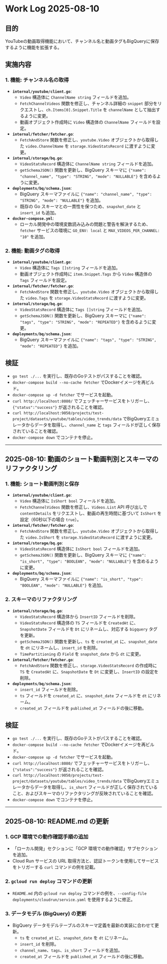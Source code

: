 # Work Log 2025-08-10

## 目的
YouTubeの動画取得機能において、チャンネル名と動画タグもBigQueryに保存するように機能を拡張する。

## 実施内容

### 1. 機能: チャンネル名の取得
- **`internal/youtube/client.go`**:
    - `Video` 構造体に `ChannelName string` フィールドを追加。
    - `FetchChannelVideos` 関数を修正し、チャンネル詳細の `snippet` 部分をリクエストし、`ch.Items[0].Snippet.Title` を `channelName` として抽出するように変更。
    - 動画オブジェクト作成時に `Video` 構造体の `ChannelName` フィールドを設定。
- **`internal/fetcher/fetcher.go`**:
    - `FetchAndStore` 関数を修正し、`youtube.Video` オブジェクトから取得した `video.ChannelName` を `storage.VideoStatsRecord` に渡すように変更。
- **`internal/storage/bq.go`**:
    - `VideoStatsRecord` 構造体に `ChannelName string` フィールドを追加。
    - `getSchemaJSON()` 関数を更新し、BigQuery スキーマに `{"name": "channel_name", "type": "STRING", "mode": "NULLABLE"}` を含めるように変更。
- **`deployments/bq/schema.json`**:
    - BigQuery スキーマファイルに `{"name": "channel_name", "type": "STRING", "mode": "NULLABLE"}` を追加。
    - 既存の Go スキーマとの一貫性を保つため、`snapshot_date` と `insert_id` も追加。
- **`docker-compose.yml`**:
    - ローカル開発中の環境変数読み込みの問題と警告を解決するため、`fetcher` サービスの環境に `GO_ENV: local` と `MAX_VIDEOS_PER_CHANNEL: "10"` を追加。

### 2. 機能: 動画タグの取得
- **`internal/youtube/client.go`**:
    - `Video` 構造体に `Tags []string` フィールドを追加。
    - 動画オブジェクト作成時に `item.Snippet.Tags` から `Video` 構造体の `Tags` フィールドを設定。
- **`internal/fetcher/fetcher.go`**:
    - `FetchAndStore` 関数を修正し、`youtube.Video` オブジェクトから取得した `video.Tags` を `storage.VideoStatsRecord` に渡すように変更。
- **`internal/storage/bq.go`**:
    - `VideoStatsRecord` 構造体に `Tags []string` フィールドを追加。
    - `getSchemaJSON()` 関数を更新し、BigQuery スキーマに `{"name": "tags", "type": "STRING", "mode": "REPEATED"}` を含めるように変更。
- **`deployments/bq/schema.json`**:
    - BigQuery スキーマファイルに `{"name": "tags", "type": "STRING", "mode": "REPEATED"}` を追加。

## 検証
- `go test ./...` を実行し、既存のGoテストがパスすることを確認。
- `docker-compose build --no-cache fetcher` でDockerイメージを再ビルド。
- `docker-compose up -d fetcher` でサービスを起動。
- `curl http://localhost:8080/` でフェッチャーサービスをトリガーし、`{"status":"success"}` が返されることを確認。
- `curl http://localhost:9050/projects/test-project/datasets/youtube/tables/video_trends/data` でBigQueryエミュレータからデータを取得し、`channel_name` と `tags` フィールドが正しく保存されていることを確認。
- `docker-compose down` でコンテナを停止。

---

## 2025-08-10: 動画のショート動画判別とスキーマのリファクタリング

### 1. 機能: ショート動画判別と保存
- **`internal/youtube/client.go`**:
    - `Video` 構造体に `IsShort bool` フィールドを追加。
    - `FetchChannelVideos` 関数を修正し、`Videos.List` API 呼び出しで `contentDetails` をリクエストし、動画の再生時間に基づいて `IsShort` を設定（60秒以下の場合 `true`）。
- **`internal/fetcher/fetcher.go`**:
    - `FetchAndStore` 関数を修正し、`youtube.Video` オブジェクトから取得した `video.IsShort` を `storage.VideoStatsRecord` に渡すように変更。
- **`internal/storage/bq.go`**:
    - `VideoStatsRecord` 構造体に `IsShort bool` フィールドを追加。
    - `getSchemaJSON()` 関数を更新し、BigQuery スキーマに `{"name": "is_short", "type": "BOOLEAN", "mode": "NULLABLE"}` を含めるように変更。
- **`deployments/bq/schema.json`**:
    - BigQuery スキーマファイルに `{"name": "is_short", "type": "BOOLEAN", "mode": "NULLABLE"}` を追加。

### 2. スキーマのリファクタリング
- **`internal/storage/bq.go`**:
    - `VideoStatsRecord` 構造体から `InsertID` フィールドを削除。
    - `VideoStatsRecord` 構造体の `TS` フィールドを `CreatedAt` に、`SnapshotDate` フィールドを `Dt` にリネームし、対応する `bigquery` タグを更新。
    - `getSchemaJSON()` 関数を更新し、`ts` を `created_at` に、`snapshot_date` を `dt` にリネームし、`insert_id` を削除。
    - `TimePartitioning` の `Field` を `snapshot_date` から `dt` に変更。
- **`internal/fetcher/fetcher.go`**:
    - `FetchAndStore` 関数を修正し、`storage.VideoStatsRecord` の作成時に `TS` を `CreatedAt` に、`SnapshotDate` を `Dt` に変更し、`InsertID` の設定を削除。
- **`deployments/bq/schema.json`**:
    - `insert_id` フィールドを削除。
    - `ts` フィールドを `created_at` に、`snapshot_date` フィールドを `dt` にリネーム。
    - `created_at` フィールドを `published_at` フィールドの後に移動。

## 検証
- `go test ./...` を実行し、既存のGoテストがパスすることを確認。
- `docker-compose build --no-cache fetcher` でDockerイメージを再ビルド。
- `docker-compose up -d fetcher` でサービスを起動。
- `curl http://localhost:8080/` でフェッチャーサービスをトリガーし、`{"status":"success"}` が返されることを確認。
- `curl http://localhost:9050/projects/test-project/datasets/youtube/tables/video_trends/data` でBigQueryエミュレータからデータを取得し、`is_short` フィールドが正しく保存されていること、およびスキーマのリファクタリングが反映されていることを確認。
- `docker-compose down` でコンテナを停止。

---

## 2025-08-10: README.md の更新

### 1. GCP 環境での動作確認手順の追加
- 「ローカル開発」セクションに「GCP 環境での動作確認」サブセクションを追加。
- Cloud Run サービスの URL 取得方法と、認証トークンを使用してサービスをトリガーする `curl` コマンドの例を記載。

### 2. `gcloud run deploy` コマンドの更新
- `README.md` 内の `gcloud run deploy` コマンドの例を、`--config-file deployments/cloudrun/service.yaml` を使用するように修正。

### 3. データモデル (BigQuery) の更新
- BigQuery データモデルテーブルのスキーマ定義を最新の実装に合わせて更新。
    - `ts` を `created_at` に、`snapshot_date` を `dt` にリネーム。
    - `insert_id` を削除。
    - `channel_name`、`tags`、`is_short` フィールドを追加。
    - `created_at` フィールドを `published_at` フィールドの後に移動。
